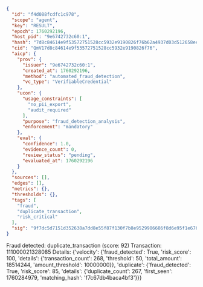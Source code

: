 ```json
{
  "id": "f4d088fcdfc1c978",
  "scope": "agent",
  "key": "RESULT",
  "epoch": 1760292196,
  "host_pid": "9e6742732c60:1",
  "hash": "7d8c84614e9f53572751528cc5932e9190826f76b62a4937d03d512658eefceb",
  "cid": "QmV17d8c84614e9f53572751528cc5932e9190826f76",
  "aicp": {
    "prov": {
      "issuer": "9e6742732c60:1",
      "created_at": 1760292196,
      "method": "automated_fraud_detection",
      "vc_type": "VerifiableCredential"
    },
    "ucon": {
      "usage_constraints": [
        "no_pii_export",
        "audit_required"
      ],
      "purpose": "fraud_detection_analysis",
      "enforcement": "mandatory"
    },
    "eval": {
      "confidence": 1.0,
      "evidence_count": 0,
      "review_status": "pending",
      "evaluated_at": 1760292196
    }
  },
  "sources": [],
  "edges": [],
  "metrics": {},
  "thresholds": {},
  "tags": [
    "fraud",
    "duplicate_transaction",
    "risk_critical"
  ],
  "sig": "9f7dc5d7151d352638a7dd8e55f87f130f7b8e9529986686f8d6e95f1e676693"
}
```

Fraud detected: duplicate_transaction (score: 92)
Transaction: 111000021328085
Details: {'velocity': {'fraud_detected': True, 'risk_score': 100, 'details': {'transaction_count': 268, 'threshold': 50, 'total_amount': 18514244, 'amount_threshold': 10000000}}, 'duplicate': {'fraud_detected': True, 'risk_score': 85, 'details': {'duplicate_count': 267, 'first_seen': 1760284979, 'matching_hash': 'f7c67db4baca4bf3'}}}